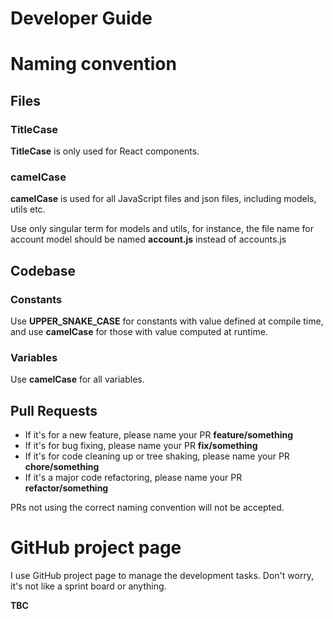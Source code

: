 # Developer Guide

# Naming convention

## Files

### TitleCase

**TitleCase** is only used for React components.

### camelCase

**camelCase** is used for all JavaScript files and json files, including models, utils etc.

Use only singular term for models and utils, for instance, the file name for account model should be named **account.js** instead of accounts.js

## Codebase

### Constants

Use **UPPER_SNAKE_CASE** for constants with value defined at compile time, and use **camelCase** for those with value computed at runtime.

### Variables

Use **camelCase** for all variables.

## Pull Requests

- If it's for a new feature, please name your PR **feature/something**
- If it's for bug fixing, please name your PR **fix/something**
- If it's for code cleaning up or tree shaking, please name your PR **chore/something**
- If it's a major code refactoring, please name your PR **refactor/something**

PRs not using the correct naming convention will not be accepted.

# GitHub project page

I use GitHub project page to manage the development tasks. Don't worry, it's not like a sprint board or anything.

**TBC**
